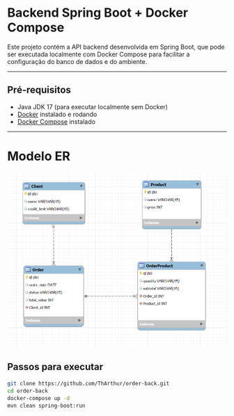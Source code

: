 # Backend Spring Boot + Docker Compose

Este projeto contém a API backend desenvolvida em Spring Boot, que pode ser executada localmente com Docker Compose para facilitar a configuração do banco de dados e do ambiente.

---

## Pré-requisitos

- Java JDK 17 (para executar localmente sem Docker)
- [Docker](https://docs.docker.com/get-docker/) instalado e rodando
- [Docker Compose](https://docs.docker.com/compose/install/) instalado

---

# Modelo ER
![Texto alternativo](./modelo.png)

## Passos para executar

```bash
git clone https://github.com/ThArthur/order-back.git
cd order-back
docker-compose up -d
mvn clean spring-boot:run
